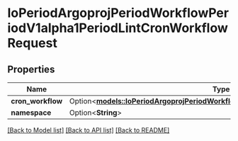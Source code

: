 # IoPeriodArgoprojPeriodWorkflowPeriodV1alpha1PeriodLintCronWorkflowRequest

## Properties

Name | Type | Description | Notes
------------ | ------------- | ------------- | -------------
**cron_workflow** | Option<[**models::IoPeriodArgoprojPeriodWorkflowPeriodV1alpha1PeriodCronWorkflow**](io.argoproj.workflow.v1alpha1.CronWorkflow.md)> |  | [optional]
**namespace** | Option<**String**> |  | [optional]

[[Back to Model list]](../README.md#documentation-for-models) [[Back to API list]](../README.md#documentation-for-api-endpoints) [[Back to README]](../README.md)



